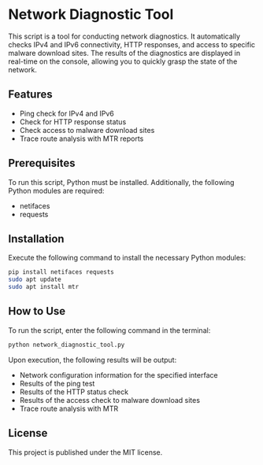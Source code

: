 # Network Diagnostic Tool

This script is a tool for conducting network diagnostics.
It automatically checks IPv4 and IPv6 connectivity, HTTP responses, and access to specific malware download sites.
The results of the diagnostics are displayed in real-time on the console, allowing you to quickly grasp the state of the network.

## Features

- Ping check for IPv4 and IPv6
- Check for HTTP response status
- Check access to malware download sites
- Trace route analysis with MTR reports

## Prerequisites

To run this script, Python must be installed. Additionally, the following Python modules are required:

- netifaces
- requests

## Installation

Execute the following command to install the necessary Python modules:

```bash
pip install netifaces requests
sudo apt update
sudo apt install mtr
```

## How to Use

To run the script, enter the following command in the terminal:

```bash
python network_diagnostic_tool.py
```

Upon execution, the following results will be output:
- Network configuration information for the specified interface
- Results of the ping test
- Results of the HTTP status check
- Results of the access check to malware download sites
- Trace route analysis with MTR

## License

This project is published under the MIT license.
